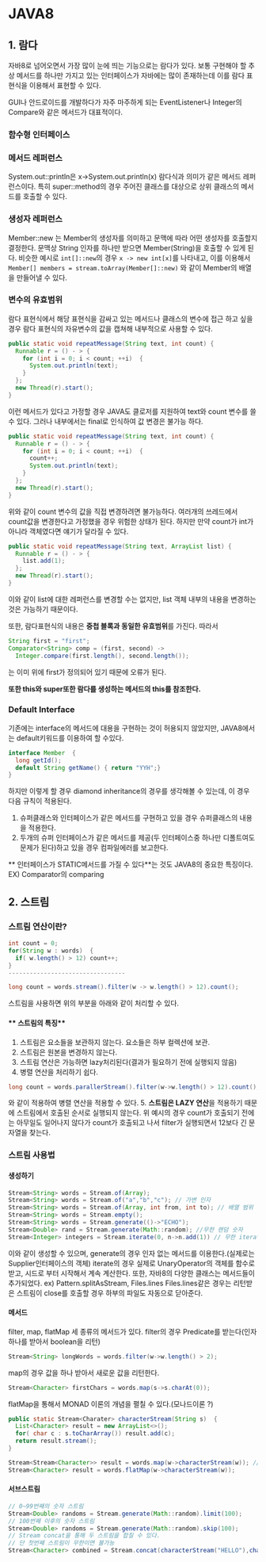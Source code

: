 # JAVA8
## 1. 람다
자바8로 넘어오면서 가장 많이 눈에 띄는 기능으로는 람다가 있다.
보통 구현해야 할 추상 메서드를 하나만 가지고 있는 인터페이스가 자바에는 많이 존재하는데 이를 람다 표현식을 이용해서 표현할 수 있다.

GUI나 안드로이드를 개발하다가 자주 마주하게 되는 EventListener나 Integer의 Compare와 같은 메서드가 대표적이다.

### 함수형 인터페이스

### 메서드 레퍼런스
System.out::println은 x->System.out.println(x) 람다식과 의미가 같은 메서드 레퍼런스이다.
특히 super::method의 경우 주어진 클래스를 대상으로 상위 클래스의 메서드를 호출할 수 있다.

### 생성자 레퍼런스
Member::new 는 Member의 생성자를 의미하고 문맥에 따라 어떤 생성자를 호출할지 결정한다.
문맥상 String 인자를 하나만 받으면 Member(String)을 호출할 수 있게 된다.
비슷한 예시로 `int[]::new`의 경우 `x -> new int[x]`를 나타내고, 이를 이용해서 `Member[] members = stream.toArray(Member[]::new)` 와 같이 Member의 배열을 만들어낼 수 있다.

### 변수의 유효범위
람다 표현식에서 해당 표현식을 감싸고 있는 메서드나 클래스의 변수에 접근 하고 싶을 경우 람다 표현식의 자유변수의 값을 캡쳐해 내부적으로 사용할 수 있다.
```java
public static void repeatMessage(String text, int count) {
  Runnable r = () - > {
    for (int i = 0; i < count; ++i)  {
      System.out.println(text);
    }
  };
  new Thread(r).start();
}
```
이런 메서드가 있다고 가정할 경우 JAVA도 클로저를 지원하여 text와 count 변수를 쓸 수 있다. 그러나 내부에서는 final로 인식하여 값 변경은 불가능 하다.

```java
public static void repeatMessage(String text, int count) {
  Runnable r = () - > {
    for (int i = 0; i < count; ++i)  {
      count++;
      System.out.println(text);
    }
  };
  new Thread(r).start();
}
```
위와 같이 count 변수의 값을 직접 변경하려면 불가능하다.
여러개의 쓰레드에서 count값을 변경한다고 가정했을 경우 위험한 상태가 된다.
하지만 만약 count가 int가 아니라 객체였다면 얘기가 달라질 수 있다.
```java
public static void repeatMessage(String text, ArrayList list) {
  Runnable r = () - > {
    list.add(1);
  };
  new Thread(r).start();
}
```
이와 같이 list에 대한 레퍼런스를 변경할 수는 없지만, list 객체 내부의 내용을 변경하는 것은 가능하기 때문이다.

또한, 람다표현식의 내용은 **중첩 블록과 동일한 유효범위**를 가진다. 따라서
```java
String first = "first";
Comparator<String> comp = (first, second) ->
  Integer.compare(first.length(), second.length());
```
는 이미 위에 first가 정의되어 있기 때문에 오류가 된다.

**또한 this와 super또한 람다를 생성하는 메서드의 this를 참조한다.**

### Default Interface
기존에는 interface의 메서드에 대용을 구현하는 것이 허용되지 않았지만, JAVA8에서는 default키워드를 이용하여 할 수있다.
```java
interface Member  {
  long getId();
  default String getName() { return "YYH";}
}
```
하지만 이렇게 할 경우 diamond inheritance의 경우를 생각해볼 수 있는데, 이 경우 다음 규칙이 적용된다.
1. 슈퍼클래스와 인터페이스가 같은 메서드를 구현하고 있을 경우 슈퍼클래스의 내용을 적용한다.
2. 두개의 슈퍼 인터페이스가 같은 메서드를 제공(두 인터페이스중 하나만 디폴트여도 문제가 된다)하고 있을 경우 컴파일에러를 보고한다.

** 인터페이스가 STATIC메서드를 가질 수 있다**는 것도 JAVA8의 중요한 특징이다.
EX) Comparator의 comparing
## 2. 스트림
### 스트림 연산이란?
```java
int count = 0;
for(String w : words)  {
  if( w.length() > 12) count++;
}
---------------------------------

long count = words.stream().filter(w -> w.length() > 12).count();
```
스트림을 사용하면 위의 부분을 아래와 같이 처리할 수 있다.

#### ** 스트림의 특징**
1. 스트림은 요소들을 보관하지 않는다. 요소들은 하부 컬렉션에 보관.
2. 스트림은 원본을 변경하지 않는다.
3. 스트림 연산은 가능하면 lazy처리된다(결과가 필요하기 전에 실행되지 않음)
4. 병렬 연산을 처리하기 쉽다.
```java
long count = words.parallerStream().filter(w->w.length() > 12).count();
```
와 같이 적용하여 병렬 연산을 적용할 수 있다.
5. **스트림은 LAZY 연산**을 적용하기 때문에 스트림에서 호출된 순서로 실행되지 않는다. 위 예시의 경우 count가 호출되기 전에는 아무일도 일어나지 않다가 count가 호출되고 나서 filter가 실행되면서 12보다 긴 문자열을 찾는다.

### 스트림 사용법
#### 생성하기
```java
Stream<String> words = Stream.of(Array);
Stream<String> words = Stream.of("a","b","c"); // 가변 인자
Stream<String> words = Stream.of(Array, int from, int to); // 배열 범위
Stream<String> words = Stream.empty();
Stream<String> words = Stream.generate(()->"ECHO");
Stream<Double> rand = Stream.generate(Math::random); //무한 랜덤 숫자
Stream<Integer> integers = Stream.iterate(0, n->n.add(1)) // 무한 iterate스트림
```
이와 같이 생성할 수 있으며, generate의 경우 인자 없는 메서드를 이용한다.(실제로는 Supplier<T>인터페이스의 객체)
iterate의 경우 실제로 UnaryOperator<T>의 객체를 함수로 받고, 시드로 부터 시작해서 계속 계산한다.
또한, 자바8의 다양한 클래스는 메서드들이 추가되었다.
ex) Pattern.splitAsStream, Files.lines
Files.lines같은 경우는 리턴받은 스트림이 close를 호출할 경우 하부의 파일도 자동으로 닫아준다.

#### 메서드
filter, map, flatMap 세 종류의 메서드가 있다.
filter의 경우 Predicate<T>를 받는다(인자 하나를 받아서 boolean을 리턴)
```java
Stream<String> longWords = words.filter(w->w.length() > 2);
```
map의 경우 값을 하나 받아서 새로운 값을 리턴한다.
```java
Stream<Character> firstChars = words.map(s->s.charAt(0));
```
flatMap을 통해서 MONAD 이론의 개념을 펼칠 수 있다.(모나드이론 ?)
```java
public static Stream<Charater> characterStream(String s)  {
  List<Character> result = new ArrayList<>();
  for( char c : s.toCharArray()) result.add(c);
  return result.stream();
}

Stream<Stream<Character>> result = words.map(w->characterStream(w)); // 이 경우 스트림의 스트림으로 나와 활용하기 어렵다.
Stream<Character> result = words.flatMap(w->characterStream(w));
```

#### 서브스트림
```java
// 0~99번째의 숫자 스트림
Stream<Double> randoms = Stream.generate(Math::random).limit(100);
// 100번째 이후의 숫자 스트림
Stream<Double> randoms = Stream.generate(Math::random).skip(100);
// Stream concat을 통해 두 스트림을 합칠 수 있다.
// 단 첫번째 스트림이 무한이면 불가능
Stream<Character> combined = Stream.concat(characterStream("HELLO"),characterStream("WORLD"));
```
